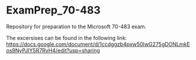 # ExamPrep_70-483
Repository for preparation to the Microsoft 70-483 exam.

The excersises can be found in the following link:
https://docs.google.com/document/d/1ccdggzb4pxw50IwG275gDONLmkEos9NyPJIY5R7RvH4/edit?usp=sharing
